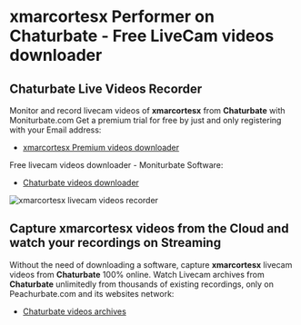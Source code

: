# xmarcortesx Performer on Chaturbate - Free LiveCam videos downloader

## Chaturbate Live Videos Recorder

Monitor and record livecam videos of **xmarcortesx** from **Chaturbate** with Moniturbate.com
Get a premium trial for free by just and only registering with your Email address:
* [xmarcortesx Premium videos downloader](https://moniturbate.com/request-demo-licence-key.html)

Free livecam videos downloader - Moniturbate Software:
* [Chaturbate videos downloader](https://moniturbate.com/moniturbate-download-software.html)

![xmarcortesx livecam videos recorder](https://peachurnet.com/templates/moniturbate-software.png)


## Capture xmarcortesx videos from the Cloud and watch your recordings on Streaming

Without the need of downloading a software, capture **xmarcortesx** livecam videos from **Chaturbate** 100% online.
Watch Livecam archives from **Chaturbate** unlimitedly from thousands of existing recordings, only on Peachurbate.com and its websites network:
* [Chaturbate videos archives](https://peachurnet.com/)